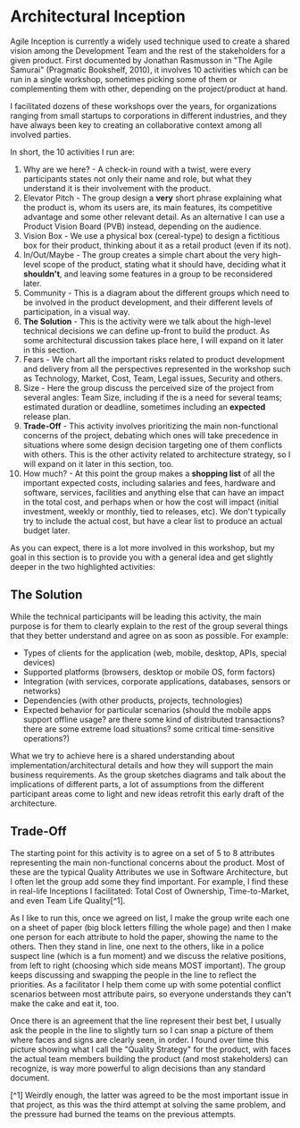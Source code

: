 # Architectural Inception

Agile Inception is currently a widely used technique used to create a shared vision among the Development Team and the rest of the stakeholders for a given product. First documented by Jonathan Rasmusson in "The Agile Samurai" (Pragmatic Bookshelf, 2010), it involves 10 activities which can be run in a single workshop, sometimes picking some of them or complementing them with other, depending on the project/product at hand.

I facilitated dozens of these workshops over the years, for organizations ranging from small startups to corporations in different industries, and they have always been key to creating an collaborative context among all involved parties.

In short, the 10 activities I run are:

1. Why are we here? - A check-in round with a twist, were every participants states not only their name and role, but what they understand it is their involvement with the product.
2. Elevator Pitch - The group design a **very** short phrase explaining what the product is, whom its users are, its main features, its competitive advantage and some other relevant detail. As an alternative I can use a Product Vision Board (PVB) instead, depending on the audience.
3. Vision Box - We use a physical box (cereal-type) to design a fictitious box for their product, thinking about it as a retail product (even if its not).
4. In/Out/Maybe - The group creates a simple chart about the very high-level scope of the product, stating what it should have, deciding what it **shouldn't**, and leaving some features in a group to be reconsidered later.
5. Community - This is a diagram about the different groups which need to be involved in the product development, and their different levels of participation, in a visual way.
6. **The Solution** - This is the activity were we talk about the high-level technical decisions we can define up-front to build the product. As some architectural discussion takes place here, I will expand on it later in this section.
7. Fears - We chart all the important risks related to product development and delivery from all the perspectives represented in the workshop such as Technology, Market, Cost, Team, Legal issues, Security and others.
8. Size - Here the group discuss the perceived size of the project from several angles: Team Size, including if the is a need for several teams; estimated duration or deadline, sometimes including an __expected__ release plan.
9. **Trade-Off** - This activity involves prioritizing the main non-functional concerns of the project, debating which ones will take precedence in situations where some design decision targeting one of them conflicts with others. This is the other activity related to architecture strategy, so I will expand on it later in this section, too.
10. How much? - At this point the group makes a __shopping list__ of all the important expected costs, including salaries and fees, hardware and software, services, facilities and anything else that can have an impact in the total cost, and perhaps when or how the cost will impact (initial investment, weekly or monthly, tied to releases, etc). We don't typically try to include the actual cost, but have a clear list to produce an actual budget later.

As you can expect, there is a lot more involved in this workshop, but my goal in this section is to provide you with a general idea and get slightly deeper in the two highlighted activities:

## The Solution

While the technical participants will be leading this activity, the main purpose is for them to clearly explain to the rest of the group several things that they better understand and agree on as soon as possible. For example:

- Types of clients for the application (web, mobile, desktop, APIs, special devices)
- Supported platforms (browsers, desktop or mobile OS, form factors)
- Integration (with services, corporate applications, databases, sensors or networks)
- Dependencies (with other products, projects, technologies)
- Expected behavior for particular scenarios (should the mobile apps support offline usage? are there some kind of distributed transactions? there are some extreme load situations? some critical time-sensitive operations?)

What we try to achieve here is a shared understanding about implementation/architectural details and how they will support the main business requirements. As the group sketches diagrams and talk about the implications of different parts, a lot of assumptions from the different participant areas come to light and new ideas retrofit this early draft of the architecture.

## Trade-Off

The starting point for this activity is to agree on a set of 5 to 8 attributes representing the main non-functional concerns about the product. Most of these are the typical Quality Attributes we use in Software Architecture, but I often let the group add some they find important. For example, I find these in real-life Inceptions I facilitated: Total Cost of Ownership, Time-to-Market, and even Team Life Quality[^1].

As I like to run this, once we agreed on list, I make the group write each one on a sheet of paper (big block letters filling the whole page) and then I make one person for each attribute to hold the paper, showing the name to the others. Then they stand in line, one next to the others, like in a police suspect line (which is a fun moment) and we discuss the relative positions, from left to right (choosing which side means MOST important). The group keeps discussing and swapping the people in the line to reflect the priorities. As a facilitator I help them come up with some potential conflict scenarios between most attribute pairs, so everyone understands they can't make the cake and eat it, too.

Once there is an agreement that the line represent their best bet, I usually ask the people in the line to slightly turn so I can snap a picture of them where faces and signs are clearly seen, in order. I found over time this picture showing what I call the "Quality Strategy" for the product, with faces the actual team members building the product (and most stakeholders) can recognize, is way more powerful to align decisions than any standard document.



[^1] Weirdly enough, the latter was agreed to be the most important issue in that project, as this was the third attempt at solving the same problem, and the pressure had burned the teams on the previous attempts.
